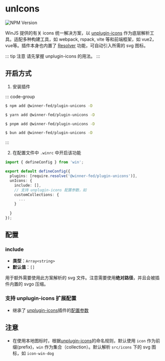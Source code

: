# unIcons 

![NPM Version](https://img.shields.io/npm/v/%40winner-fed%2Fplugin-unicons?style=flat-square&colorB=646cff)

WinJS 提供的有关 icons 统一解决方案，以 [unplugin-icons](https://github.com/unplugin/unplugin-icons) 作为底层解析工具。适配多种构建工具，如 webpack, rspack, vite 等和前端框架，如 vue2，vue等。插件本身也内置了 [Resolver](https://github.com/unplugin/unplugin-icons/tree/main?tab=readme-ov-file#use-with-resolver) 功能，可自动引入所需的 svg 图标。

::: tip 注意
请先掌握 unplugin-icons 的用法。
:::

## 开启方式

1. 安装插件

::: code-group

```bash [NPM]
$ npm add @winner-fed/plugin-unicons -D
```

```bash [YARN]
$ yarn add @winner-fed/plugin-unicons -D
```

```bash [PNPM]
$ pnpm add @winner-fed/plugin-unicons -D
```

```bash [BUN]
$ bun add @winner-fed/plugin-unicons -D
```
:::

2. 在配置文件中 `.winrc` 中开启该功能

```ts
import { defineConfig } from 'win';

export default defineConfig({
  plugins: [require.resolve('@winner-fed/plugin-unicons')],
  unIcons: {
    include: [],
    // 支持 unplugin-icons 配置参数，如
    customCollections: {
      ...
    }
    
  }
});
```
 
## 配置
 
### include
- **类型**：`Array<string>` 
- **默认值**：`[]`

用于额外需要使用此方案解析的 svg 文件。注意需要使用**绝对路径**，并且会被插件内置的 svgo 压缩。
 
### 支持 unplugin-icons 扩展配置
- 继承了 [unplugin-icons](https://github.com/unplugin/unplugin-icons)插件的[配置参数](https://github.com/unplugin/unplugin-icons/blob/main/src/types.ts)
 
## 注意
- 在使用本地图标时，根据[unplugin-icons](https://github.com/unplugin/unplugin-icons?tab=readme-ov-file#name-conversion)的命名规则，默认使用 `icon` 作为前缀(prefix)，`win` 作为集合（collection）。默认解析 `src/icons` 下的 svg 图标，如 `icon-win-dog`
